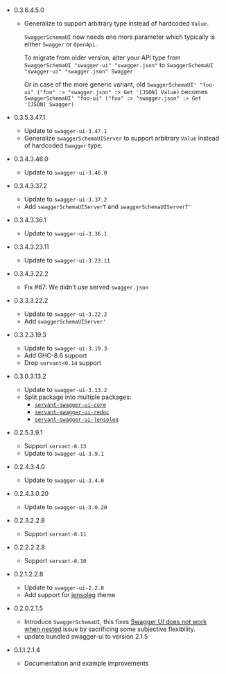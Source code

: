 - 0.3.6.4.5.0
    - Generalize to support arbitrary type instead of hardcoded `Value`.

      `SwaggerSchemaUI` now needs one more parameter which typically is
      either `Swagger` or `OpenApi`.

      To migrate from older version, alter your API type from
      `SwaggerSchemaUI "swagger-ui" "swagger.json"`
      to
      `SwaggerSchemaUI "swagger-ui" "swagger.json" Swagger`

      Or in case of the more generic variant, old
      `SwaggerSchemaUI' "foo-ui" ("foo" :> "swagger.json" :> Get '[JSON] Value)`
      becomes
      `SwaggerSchemaUI' "foo-ui" ("foo" :> "swagger.json" :> Get '[JSON] Swagger)`

- 0.3.5.3.47.1
    - Update to `swagger-ui-3.47.1`
    - Generalize `swaggerSchemaUIServer` to support arbitrary `Value` instead of hardcoded `Swagger`
      type.

- 0.3.4.3.46.0
    - Update to `swagger-ui-3.46.0`

- 0.3.4.3.37.2
    - Update to `swagger-ui-3.37.2`
	- Add `swaggerSchemaUIServerT` and `swaggerSchemaUIServerT'`

- 0.3.4.3.36.1
    - Update to `swagger-ui-3.36.1`

- 0.3.4.3.23.11
    - Update to `swagger-ui-3.23.11`

- 0.3.4.3.22.2
    - Fix #67: We didn't use served `swagger.json`

- 0.3.3.3.22.2
    - Update to `swagger-ui-3.22.2`
    - Add `swaggerSchemaUIServer'`

- 0.3.2.3.19.3
    - Update to `swagger-ui-3.19.3`
    - Add GHC-8.6 support
    - Drop `servant<0.14` support

- 0.3.0.3.13.2
    - Update to `swagger-ui-3.13.2`
    - Split package into multiple packages:
        - [`servant-swagger-ui-core`](http://hackage.haskell.org/package/servant-swagger-ui-core)
        - [`servant-swagger-ui-redoc`](http://hackage.haskell.org/package/servant-swagger-ui-redoc)
        - [`servant-swagger-ui-jensoleg`](http://hackage.haskell.org/package/servant-swagger-ui-jensoleg)

- 0.2.5.3.9.1
    - Support `servant-0.13`
    - Update to `swagger-ui-3.9.1`

- 0.2.4.3.4.0
    - Update to `swagger-ui-3.4.0`

- 0.2.4.3.0.20
    - Update to `swagger-ui-3.0.20`

- 0.2.3.2.2.8
    - Support `servant-0.11`

- 0.2.2.2.2.8
    - Support `servant-0.10`

- 0.2.1.2.2.8
    - Update to `swagger-ui-2.2.8`
    - Add support for [jensoleg](https://github.com/jensoleg/swagger-ui>) theme

- 0.2.0.2.1.5

    - Introduce `SwaggerSchemaUI`, this fixes
      [Swagger UI does not work when nested](https://github.com/phadej/servant-swagger-ui/issues/8) issue
      by sacrificing some subjective flexibility.
    - update bundled swagger-ui to version 2.1.5

- 0.1.1.2.1.4

    - Documentation and example improvements
